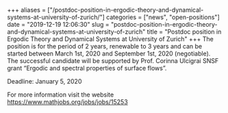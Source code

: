 +++
aliases = ["/postdoc-position-in-ergodic-theory-and-dynamical-systems-at-university-of-zurich/"]
categories = ["news", "open-positions"]
date = "2019-12-19 12:06:30"
slug = "postdoc-position-in-ergodic-theory-and-dynamical-systems-at-university-of-zurich"
title = "Postdoc position in Ergodic Theory and Dynamical Systems at University of Zurich"
+++
The position is for the period of 2 years, renewable to 3 years and can
be started between March 1st, 2020 and September 1st, 2020 (negotiable).
The successful candidate will be supported by Prof. Corinna Ulcigrai
SNSF grant “Ergodic and spectral properties of surface flows”.

Deadline: January 5, 2020

For more information visit the website
<https://www.mathjobs.org/jobs/jobs/15253>
